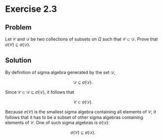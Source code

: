 # Exercise 2.3

## Problem

Let $\mathcal{C}$ and $\mathcal{D}$ be two collections of subsets on $\Omega$
such that $\mathcal{C} \subset \mathcal{D}$. Prove that
$\sigma(\mathcal{C}) \subseteq \sigma(\mathcal{D})$.

## Solution

By definition of sigma algebra generated by the set $\mathcal{D}$,

$$
\mathcal{D} \subseteq \sigma(\mathcal{D}).
$$

Since $\mathcal{C} \subset \mathcal{D} \subseteq \sigma(\mathcal{D})$, it
follows that

$$
\mathcal{C} \subset \sigma(\mathcal{D}).
$$

Because $\sigma(\mathcal{C})$ is the smallest sigma algebra containing all
elements of $\mathcal{C}$, it follows that it has to be a subset of other sigma
algebras containing elements of $\mathcal{C}$. One of such sigma algebras is
$\sigma(\mathcal{D})$:

$$
\sigma(\mathcal{C}) \subseteq \sigma(\mathcal{D}).
$$

$$
\tag*{$\blacksquare$}
$$
